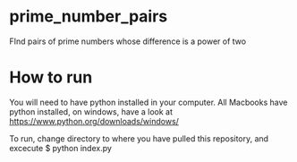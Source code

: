 # prime_number_pairs
FInd pairs of prime numbers whose difference is a power of two

# How to run
You will need to have python installed in your computer. All Macbooks have python installed, on windows, have a look at https://www.python.org/downloads/windows/

To run, change directory to where you have pulled this repository, and excecute $ python index.py
